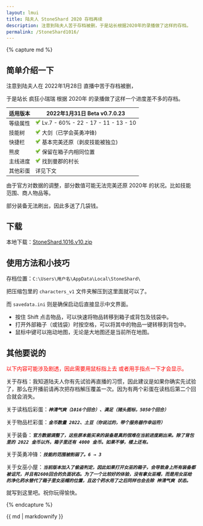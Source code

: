```yaml
---
layout: lmui
title: 陆夫人 StoneShard 2020 存档再续
description: 注意到陆夫人苦于存档被删，于是站长根据2020年的录播做了这样的存档。
permalink: /StoneShard1016/
---
```


<style>
@import "/assets/css/style.css";
body{
	background-color: transparent;
}
table img{
    height: 1em;
}
article{
    max-width: 1100px;
}
strong>em:only-child>code:only-child:not(:hover){
    background: #000;
    color: #000;
    -webkit-user-select: none;
    -moz-user-select: none;
    -o-user-select: none;
    user-select: none;
}
strong>em:only-child>code:only-child{
    font-style: normal;
    font-weight: normal;
    transition: .12s;
}
</style>


{% capture md %}

## 简单介绍一下

注意到陆夫人在 2022年1月28日 直播中苦于存档被删，

于是站长 疯狂小瑞瑞 根据 2020年 的录播做了这样一个进度差不多的存档。

| 适用版本 | 2022年1月31日 Beta v0.7.0.23                         |
| -------- | ---------------------------------------------------- |
| 等级属性 | ![](/img/ok.png) Lv.7 - 60% - 22 - 17 - 11 - 13 - 10 |
| 技能树   | ![](/img/ok.png) 大剑（已学会英勇冲锋)               |
| 快捷栏   | ![](/img/ok.png) 基本完美还原（剥皮技能被独立)       |
| 熊皮     | ![](/img/ok.png) 保留在箱子内相同位置                |
| 主线进度 | ![](/img/ok.png) 找到曼郡的村长                      |
| 其他彩蛋 | 详见下文                                             |

由于官方对数据的调整，部分数值可能无法完美还原 2020年 的状况。比如技能范围、商人物品等。

部分装备无法刷出，因此多送了几袋钱。

## 下载

本地下载：[StoneShard.1016.v10.zip](/workshop/files/stoneshard/StoneShard.1016.v10.zip)

## 使用方法和小技巧

存档位置：`C:\Users\用户名\AppData\Local\StoneShard\`

把压缩包里的 `characters_v1` 文件夹解压到这里面就可以了。

而 `savedata.ini` 则是确保启动后直接显示中文界面。

* 按住 Shift 点击物品，可以快速将物品转移到箱子或背包及钱袋中。
* 打开外部箱子（或钱袋）时按空格，可以将其中的物品一键转移到背包中。
* 鼠标中键可以拖动地图，无论是大地图还是当前所在地图。

## 其他要说的

<p style="color:red">以下内容可能涉及剧透，因此需要用鼠标指上去 或者用手指点一下才会显示。</p>

关于存档：我知道陆夫人你有先试验再直播的习惯，因此建议是如果你确实先试验了，那么在开播前请再次把存档解压覆盖一次。因为有两个彩蛋在读档后第二个回合就会消失。

关于读档后彩蛋：***`神清气爽（1016个回合）、满足（猪头图标，5050个回合）`***

关于物品栏彩蛋：***`金币数量 2022、土豆（你说过的，带个服务器作幸运符）`***

关于装备：***`官方数据调整了，这些原本能买来的装备是真的很难在当前进度刷出来。除了背包里的 2022 金币以外，箱子里还有 4000 金币。如果不够，楼上还有。`***

关于英勇冲锋：***`技能的范围被削弱了。6 → 3`***

关于女巫小屋：***`当前版本加入了偷盗判定，因此如果打开女巫的箱子，会导致身上所有装备都被诅咒，并且有2600回合的负面状态。为了一个比较好的体验，没有拿女巫帽，而是用女巫给的净化药水替代了箱子里女巫帽的位置，且这个药水用了之后同样也会去除 神清气爽 状态。`***

就写到这里吧。祝你玩得愉快。

{% endcapture %}

<div class="mui-panel markdown-body">
    {{ md | markdownify }}
</div>


